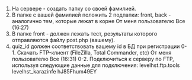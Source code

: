 1. На сервере - создать папку со своей фамилией.
2. В папке с вашей фамилией положить 2 подпапки: front, back - аналогично тем, которые лежат в корне
От меня пользователю Все (16:27)
3. В папке front - должен лежать тест, результаты которого отправляются файлу post.php (вашему).
4. quiz_id должен соответствовать вашему id  в БД при регистрации
0-1. Скачать FTP-клиент (FileZilla, Total Commander, etc)
От меня пользователю Все (16:31)
0-2. Подключиться к серверу по FTP, используя следующие данные для подключения:
levelhst.ftp.tools
levelhst_karazinfe
hJ85Fhum49EY
